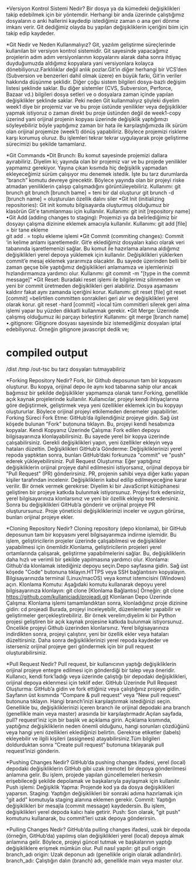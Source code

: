 *Versiyon Kontrol Sistemi Nedir? 
Bir dosya ya da kümedeki değişiklikleri takip edebilmek için bir yöntemdir. Herhangi bir anda üzerinde çalıştığımız dosyaların o anki hallerini kaydedip istediğimiz zaman o ana geri dönme imkanı verir. Git dediğimiz olayda bu yapılan değişikliklerin içeriğini biim için takip edip kaydeder.

*Git Nedir ve Neden Kullanmalıyız?
Git, yazılım geliştirme süreçlerinde kullanılan bir versiyon kontrol sistemidir. Git sayesinde yapacağımız projelerin adım adım versiyonlarının kopyalarını alarak daha sonra ihtiyaç duyduğumuzda aldığımız kopyalara yani versiyonlara kolayca dönebiliyoruz.Farklılıklar değil anlık pozlar.Git’in diğer herhangi bir VCS’den (Subversion ve benzerleri dahil olmak üzere) en büyük farkı, Git’in veriler hakkında düşünme şeklidir. Diğer çoğu sistem bilgileri dosya-bazlı değişim listesi şeklinde saklar. Bu diğer sistemler (CVS, Subversion, Perforce, Bazaar vd.) bilgileri dosya setleri ve o dosyalara zaman içinde yapılan değişiklikler şeklinde saklar. Peki neden Git kullanmalıyız şöyleki diyelim week1 diye bir projemiz var ve bu proje üstünde yenilikler veya değişiklikler yapmak istiyoruz o zaman direkt bu proje üstünden değil de week1-copy üzerind yani orijinal projenin kopyası üzerinde değişiklik yaptığımızı söyleyebiliriz böyle yaptığımız zaman bir hata ile karşılaştığımızda ilk sürüm olan orijinal projemize (week1) dönüş yapabiliriz. Böylece projemizi risklere karşı korumuş oluruz. Bu işlemleri tekrar tekrar uygulayarak proje geliştirme sürecimizi bu şekilde tamamlarız.

*Git Commands
•Dit Brunch: Bu komut sayesinde projemizi dallara ayırabiliriz. Diyelim ki; yayında olan bir projemiz var ve bu projede yenilikler yapmamız gerekiyor. Yayına çıkan kısımda hiç değişiklik yapmadan ekleyeceğimiz sürüm çalışıyor mu denemek istedik. İşte bu tarz durumlarda “branch” komutu devreye girecektir. Böylece yayında olan bir projeyi riske atmadan yeniliklerin çalışıp çalışmadığını görüntüleyebiliriz.
Kullanımı: git brunch git brunch [brunch bame]  = teni bir dal oluşturur
git brunch -d [brunch name]   = oluşturulan özellik dalını siler
•Git Init (initializing repositories): Git init komutu bilgisayarda oluşturmuş olduğumuz bir klasörün Git'e tanımlanması için kullanılır. Kullanımı: git init [repository name]
•Git Add (adding changes to staging): Projemizi ya da belirlediğimiz bir dosyayı çalışma dizinine eklemek amacıyla kullanılır. Kullanımı: git add [file]  = bir tane ekleme  
git add .  = toplu ekleme işlemi
•Git Commit (commiting changes): Commit ‘in kelime anlamı işaretlemedir. Git‘e eklediğimiz dosyaları kalıcı olarak veri tabanında işaretlemenizi sağlar. Bu komut ile hazırlama alanına aldığımız değişiklikleri yerel depoya yüklemek için kullanılır. Değişiklikleri yüklerken commit’e mesaj eklemek yararımıza olacaktır. Bu sayede üzerinden belli bir zaman geçse bile yaptığımız değişiklikleri anlamamıza ve işlemlerinizi hızlandırmamıza yardımcı olur. 
Kullanımı: git commit -m "[type in the commit message]"
•Git Reset: Buradaki reset işlemi ile bilgilerimiz silinmeden ve yeni bir commit üretmeden değişiklikleri geri alabiliriz. Dosya aşamasını kaldırır fakat aynı zamanda içeriğini korur.
Kullanımı: git reset [file] git reset [commit]  =belirtilen committen sonrakileri geri alır ve değişiklikleri yerel olarak korur. 
git reset -hard [commit]  =local tüm commitleri silerek geri alma işlemi yapar bu yüzden dikkatli kullanmak gerekir.
•Git Merge: Üzerinde çalışmış olduğumuz iki parçayı birleştirir 
Kullanımı: git merge [branch name]
 •.gitignore: Gitignore dosyası sayesinde biz istemediğimiz dosyaları iptal edebiliyoruz. 
 Örneğin gitignore javascript dedik ve;
 # compiled output
/dist
/tmp
/out-tsc       bu tarz dosyaları tutmayabiliriz     

*Forking Repository Nedir?
Fork, bir Github deposunun tam bir kopyasını oluşturur. Bu kopya, orijinal depo ile aynı kod tabanına sahip olur ancak bağımsız bir şekilde değişiklikler yapmamıza olanak tanır.Forking, genellikle açık kaynak projelerinde kullanılır. Kullanıcılar, projeyi kendi ihtiyaçlarına göre değiştirmek, geliştirmek veya yeni özellikler eklemek için bu kopyayı oluştururlar. Böylece orijinal projeyi etkilemeden denemeler yapabilirler.
Forking Süreci
Fork Etme:
GitHub’da ilgilendiğiniz projeye gidin.
Sağ üst köşede bulunan "Fork" butonuna tıklayın. Bu, projeyi kendi hesabınıza kopyalar.
Kendi Kopyanız Üzerinde Çalışma:
Fork edilen depoyu bilgisayarınıza klonlayabilirsiniz. Bu sayede yerel bir kopya üzerinde çalışabilirsiniz.
Gerekli değişiklikleri yapın, yeni özellikler ekleyin veya hataları düzeltin.
Değişiklikleri GitHub’a Gönderme:
Değişikliklerinizi yerel repoda yaptıktan sonra, bunları GitHub’daki forkunuza "commit" ve "push" ederek yükleyebilirsiniz.
Pull Request Oluşturma:
Eğer yaptığınız değişikliklerin orijinal projeye dahil edilmesini istiyorsanız, orijinal depoya bir "Pull Request" (PR) gönderirsiniz.
PR, projenin sahibi veya diğer katkı yapan kişiler tarafından incelenir. Değişikliklerin kabul edilip edilmeyeceğine karar verilir. Bir örnek vermek gerekirse: Diyelim ki bir JavaScript kütüphanesi geliştiren bir projeye katkıda bulunmak istiyorsunuz. Projeyi fork edersiniz, yerel bilgisayarınıza klonlarsınız ve yeni bir özellik ekleyip test edersiniz. Sonra bu değişiklikleri GitHub’a gönderir ve orijinal projeye PR oluşturursunuz. Proje yöneticisi değişikliklerinizi inceler ve uygun görürse, bunları orijinal projeye ekler.

*Cloning Repository Nedir?
Cloning repository (depo klonlama), bir GitHub deposunun tam bir kopyasını yerel bilgisayarımıza indirme işlemidir. Bu işlem, geliştiricilerin projeler üzerinde çalışabilmesi ve değişiklikler yapabilmesi için önemlidir.Klonlama, geliştiricilerin projeleri yerel ortamlarında çalışarak, geliştirme yapabilmelerini sağlar. Bu, değişikliklerin daha hızlı ve verimli bir şekilde yapılmasına yardımcı olur.
Klonlama:
Github'da klonlamak istediğiniz depoyu seçin.Depo sayfasına gidin.
Sağ üst köşede "Code" butonuna tıklayın.HTTPS veya SSH bağlantısını kopyalayın.
Bilgisayarınızda terminal (Linux/macOS) veya komut istemcisini (Windows) açın.
Klonlama Komutu:
Aşağıdaki komutu kullanarak depoyu yerel bilgisayarınıza klonlayın:
git clone [Klonlama Bağlantısı]
Örneğin:  git clone https://github.com/kullaniciadi/projeadi.git
Klonlanan Depo Üzerinde Çalışma:
Klonlama işlemi tamamlandıktan sonra, klonladığınız proje dizinine gidin:
cd projeadi
Burada, projeyi inceleyebilir, düzenlemeler yapabilir ve geliştirmeler gerçekleştirebiliriz.
Bir örnek verelim;diyelim ki bir Python projesi geliştiren bir açık kaynak projesine katkıda bulunmak istiyorsunuz. Öncelikle projeyi Github üzerinden klonlarsınız. Yerel bilgisayarınıza indirdikten sonra, projeyi çalıştırır, yeni bir özellik ekler veya hataları düzeltirsiniz. Daha sonra değişikliklerinizi yerel repoda kaydeder ve isterseniz orijinal projeye geri göndermek için bir pull request oluşturabilirsiniz.

*Pull Request Nedir?
Pull request, bir kullanıcının yaptığı değişikliklerin orijinal projeye entegre edilmesi için gönderdiği bir talep veya öneridir. Kullanıcı, kendi fork’ladığı veya üzerinde çalıştığı bir depodaki değişiklikleri, orijinal depoya eklenmesi için teklif eder.
GitHub Üzerinde Pull Request Oluşturma:
GitHub’a gidin ve fork ettiğiniz veya çalıştığınız projeye gidin.
Sayfanın üst kısmında “Compare & pull request” veya “New pull request” butonuna tıklayın.
Hangi branch’inizi karşılaştırmak istediğinizi seçin. Genellikle bu, değişikliklerinizi içeren branch ile orijinal depodaki ana branch (genellikle main veya master) arasında bir karşılaştırmadır.Açılan sayfada, pull? request’iniz için bir başlık ve açıklama girin. Açıklama kısmında, yaptığınız değişikliklerin neden önemli olduğunu, hangi sorunları çözdüğünü veya hangi yeni özellikleri eklediğinizi belirtin.
Gerekirse etiketler (labels) ekleyebilir ve ilgili kişileri (assignees) atayabilirsiniz.Tüm bilgileri doldurduktan sonra “Create pull request” butonuna tıklayarak pull request’inizi gönderin.

*Pushing Changes Nedir?
GitHub’da pushing changes ifadesi, yerel (local) depodaki değişikliklerin GitHub gibi uzak (remote) bir depoya gönderilmesi anlamına gelir. Bu işlem, projede yapılan güncellemeleri herkesin erişebileceği şekilde depolamak ve başkalarıyla paylaşmak için kullanılır.
Push işlemi:
Değişiklik Yapma: Projende kod ya da dosya değişiklikleri yaparsın.
Staging: Yaptığın değişiklikleri bir sonraki adıma hazırlamak için "git add" komutuyla staging alanına eklemen gerekir.
Commit: Yaptığın değişiklikleri bir mesajla (commit message) kaydedersin. Bu işlem, değişiklikleri yerel depoda kalıcı hale getirir.
Push: Son olarak, "git push" komutunu kullanarak, bu commit’leri uzak depoya gönderirsin.

*Pulling Changes Nedir?
GitHub’da pulling changes ifadesi, uzak bir depoda (örneğin, GitHub’da) yapılmış olan değişiklikleri yerel (local) depoya almak anlamına gelir. Böylece, projeyi güncel tutmak ve başkalarının yaptığı değişikliklere erişmek mümkün olur.
Pull nasıl yapılır: git pull origin branch_adı
origin: Uzak deponun adı (genellikle origin olarak adlandırılır).
branch_adı: Çalıştığın dalın (branch) adı, genellikle main veya master olur.
















